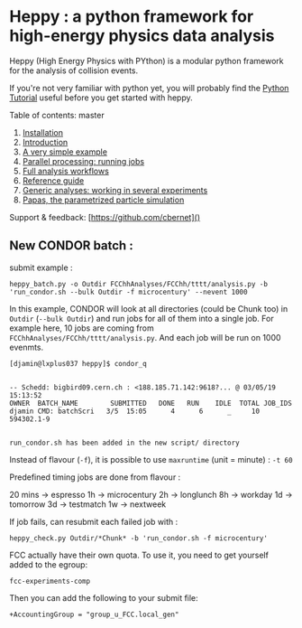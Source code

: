 Heppy : a python framework for high-energy physics data analysis
================================================================

Heppy (High Energy Physics with PYthon) is a modular python framework for the analysis of collision events.

If you're not very familiar with python yet, you will probably find the [Python Tutorial](https://docs.python.org/2.7/tutorial/) useful before you get started with heppy.

Table of contents:
master
1. [Installation](doc/Heppy_-_Installation_Instructions.md)
1. [Introduction](doc/Heppy_-_Introduction.md)
1. [A very simple example](doc/Heppy_-_a_very_simple_example.md)
1. [Parallel processing: running jobs](doc/Heppy_-_Parallel_Processing.md)
1. [Full analysis workflows](doc/Heppy_-_Full_analysis_workflows.md)
1. [Reference guide](http://fcc-support-heppy.web.cern.ch/fcc-support-heppy/)
1. [Generic analyses: working in several experiments](doc/particles.md)
1. [Papas, the parametrized particle simulation](doc/papas_-_The_PArametrized_PArticle_Simulation.md)

Support & feedback: [https://github.com/cbernet]()

New CONDOR batch :
-----------------
submit example :

```
heppy_batch.py -o Outdir FCChhAnalyses/FCChh/tttt/analysis.py -b 'run_condor.sh --bulk Outdir -f microcentury' --nevent 1000
```

In this example, CONDOR will look at all directories (could be Chunk too) in `Outdir` (`--bulk Outdir`) and run jobs for all of them into a single job. For example here, 10 jobs are coming from `FCChhAnalyses/FCChh/tttt/analysis.py`. And each job will be run on 1000 evenmts.

```
[djamin@lxplus037 heppy]$ condor_q


-- Schedd: bigbird09.cern.ch : <188.185.71.142:9618?... @ 03/05/19 15:13:52
OWNER  BATCH_NAME        SUBMITTED   DONE   RUN    IDLE  TOTAL JOB_IDS
djamin CMD: batchScri   3/5  15:05      4      6      _     10 594302.1-9


run_condor.sh has been added in the new script/ directory
```

Instead of flavour (`-f`), it is possible to use `maxruntime` (unit = minute) : `-t 60`

Predefined timing jobs are done from flavour :

 20 mins -> espresso
 1h -> microcentury
 2h -> longlunch
 8h -> workday
 1d -> tomorrow
 3d -> testmatch
 1w -> nextweek

If job fails, can resubmit each failed job with :

```
heppy_check.py Outdir/*Chunk* -b 'run_condor.sh -f microcentury'
```

FCC actually have their own quota. To use it, you need to get yourself added to the egroup:
 
```
fcc-experiments-comp
```
 
Then you can add the following to your submit file:
 
```
+AccountingGroup = "group_u_FCC.local_gen"
```
